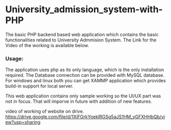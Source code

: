 # University_admission_system-with-PHP

The basic PHP backend based web application which contains the basic functionalities related to University Admmision System.
The Link for the Video of the working is available below.

### Usage:
The application uses php as its only language, which is the only installation required.
The Database connection can be provided with MySQL database.
For windows and linux both you can get XAMMP application which provides build-in support for local server. 


This web application contains only sample working so the UI/UX part was not in focus.
That will imporve in future with addition of new features.

video of working of website on drive.
https://drive.google.com/file/d/1XiFGrkYoeklRGSg5aJS1HM_yGFXHHbQb/view?usp=sharing
